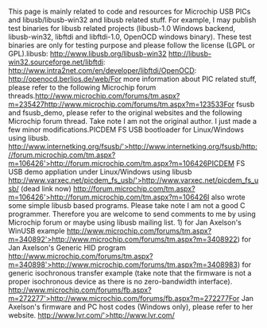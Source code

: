 This page is mainly related to code and resources for Microchip USB PICs and libusb/libusb-win32 and libusb related stuff. For example, I may publish test binaries for libusb related projects (libusb-1.0 Windows backend, libusb-win32, libftdi and libftdi-1.0, OpenOCD windows binary). These test binaries are only for testing purpose and please follow the license (LGPL or GPL).libusb: http://www.libusb.org/libusb-win32 http://libusb-win32.sourceforge.net/libftdi: http://www.intra2net.com/en/developer/libftdi/OpenOCD: http://openocd.berlios.de/web/For more information about PIC related stuff, please refer to the following Microchip forum threads.http://www.microchip.com/forums/tm.aspx?m=235427http://www.microchip.com/forums/tm.aspx?m=123533For fsusb and fsusb_demo, please refer to the original websites and the following Microchip forum thread. Take note I am not the original author. I just made a few minor modifications.PICDEM FS USB bootloader for Linux/Windows using libusb. http://www.internetking.org/fsusb/'>http://www.internetking.org/fsusb/http://forum.microchip.com/tm.aspx?m=106426'>http://forum.microchip.com/tm.aspx?m=106426PICDEM FS USB demo appliation under Linux/Windows using libusb http://www.varxec.net/picdem_fs_usb/'>http://www.varxec.net/picdem_fs_usb/ (dead link now) http://forum.microchip.com/tm.aspx?m=106426'>http://forum.microchip.com/tm.aspx?m=106426I also wrote some simple libusb based programs. Please take note I am not a good C programmer. Therefore you are welcome to send comments to me by using Microchip forum or maybe using libusb mailing list. 1) for Jan Axelson's WinUSB example http://www.microchip.com/forums/tm.aspx?m=340892'>http://www.microchip.com/forums/tm.aspx?m=3408922) for Jan Axelson's Generic HID program http://www.microchip.com/forums/tm.aspx?m=340898'>http://www.microchip.com/forums/tm.aspx?m=3408983) for generic isochronous transfer example (take note that the firmware is not a proper isochronous device as there is no zero-bandwidth interface). http://www.microchip.com/forums/fb.aspx?m=272277'>http://www.microchip.com/forums/fb.aspx?m=272277For Jan Axelson's firmware and PC host codes (Windows only), please refer to her website. http://www.lvr.com/'>http://www.lvr.com/
